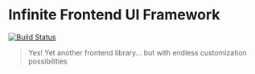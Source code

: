 # Infinite Frontend UI Framework
[![Build Status](https://travis-ci.org/RoachMech/infinite.svg?branch=develop)](https://travis-ci.org/RoachMech/infinite)
> Yes! Yet another frontend library... but with endless customization possibilities
